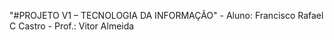 "#PROJETO V1 – TECNOLOGIA DA  INFORMAÇÃO" - Aluno: Francisco Rafael C Castro - Prof.: Vitor Almeida
